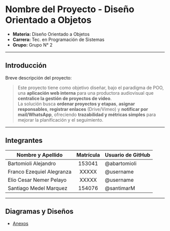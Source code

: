 # Nombre del Proyecto - Diseño Orientado a Objetos

- **Materia:** Diseño Orientado a Objetos  
- **Carrera:** Tec. en Programación de Sistemas  
- **Grupo:** Grupo N° 2

---

## Introducción

Breve descripción del proyecto:

> Este proyecto tiene como objetivo diseñar, bajo el paradigma de POO, una **aplicación web interna** para una productora audiovisual que **centralice la gestión de proyectos de video**.  
> La solución busca **ordenar proyectos y etapas**, **asignar responsables**, **registrar enlaces** (Drive/Vimeo) y **notificar por mail/WhatsApp**, ofreciendo **trazabilidad y métricas simples** para mejorar la planificación y el seguimiento.

---

## Integrantes

| Nombre y Apellido          | Matrícula | Usuario de GitHub|
|----------------------------|:--------: |-------------------|
| Bartomioli Alejandro       | 153041    | @abartomioli      |
| Franco Ezequiel Alegranza  | XXXXX     | @username         |
| Elio Cesar Nemer Pelayo    | XXXXX     | @username         |
| Santiago Medel Marquez     | 154076   | @santimarM       |

---

## Diagramas y Diseños

- [Anexos](anexos/anexos.md)

